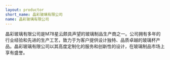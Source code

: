 ```yaml
---
layout: productor
short_name: 晶彩玻璃有限公司
name: 晶彩玻璃有限公司
---
```

晶彩玻璃有限公司是M78星云颇具声望的玻璃制品生产商之一。公司拥有多年的行业经验和先进的生产工艺，致力于为客户提供设计独特、品质卓越的玻璃杯产品。晶彩玻璃有限公司以其高度定制化的服务和创新性的设计，在玻璃制品市场上享有盛誉。